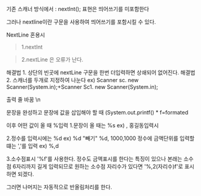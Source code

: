 기존 스캐너 방식에서 : nextInt(); 표현은 띄어쓰기를 미포함한다

그러나 nextline이란 구문을 사용하여 띄어쓰기를 포함시킬 수 있다.

NextLine 혼용시 
>1.nextInt 

>2.nextLine 은 오류가 난다.

해결법 1. 상단의 빈곳에 nextLine 구문을 한번 더입력하면 상쇄되어 없어진다.
해결법 2. 스캐너를 두개로 지정하여 나눈다
ex) Scanner sc. new Scanner(System.in);+Scanner Sc1. new Scanner(System.in);

출력 줄 바꿈 
\n

문장을 완성하고 문장에 값을 삽입해야 할 때 
(System.out.printf() * f=formated

이후 어떤 값이 올 때 %입력
1.문장이 올 때는 %s ex) , 홍길동입력시

2.정수를 입력시에는 %d ex) %d "빼기" %d, 1000,1000
  정수에 금액단위를 입력할 떄는 ','를 입력 ex) %,d

3.소수점표시
  '%f'를 사용한다. 정수도 금액표시를 한다는 특징이 있으나 본래는 소수점 6자리까지 길게 입력되므로 
  원하는 소수점 자리수가 있다면 '%,2(자리수)f'로 표시하면 되겠다.
  
  그러면 나머지는 자동적으로 반올림처리를 한다.
  
 
  




